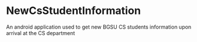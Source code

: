 # NewCsStudentInformation
An android application used to get new BGSU CS students information upon arrival at the CS department
